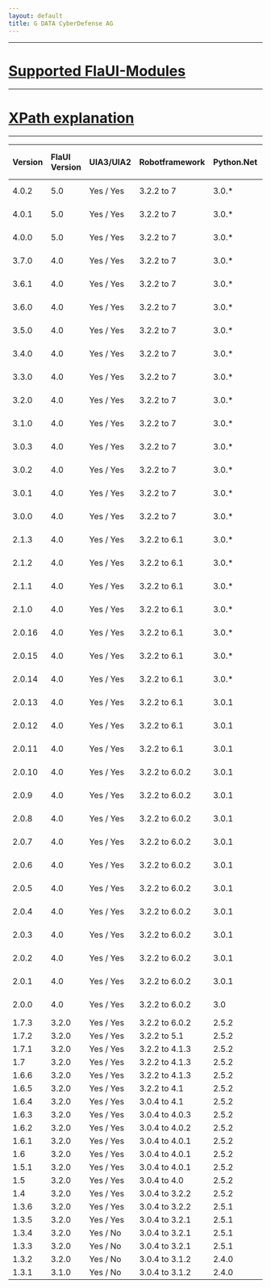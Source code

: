 ```yaml
---
layout: default
title: G DATA CyberDefense AG
---
```


---------

#   [Supported FlaUI-Modules](./modules.html)

---------

#   [XPath explanation](./xpath.html)

---------

| Version      | FlaUI Version      | UIA3/UIA2           | Robotframework      | Python.Net          | Min/Max Python Version  | Documentation                                               |
|:-------------|:------------------ | :------------------ | :------------------ | :------------------ |:------------------      | :------------------                                         |
| 4.0.2        | 5.0                | Yes / Yes           | 3.2.2 to 7          | 3.0.*               | 3.8 / 3.13              | [HTML](./keywords/4.0.2.html)/[XML](./keywords/4.0.2.xml)   |
| 4.0.1        | 5.0                | Yes / Yes           | 3.2.2 to 7          | 3.0.*               | 3.8 / 3.13              | [HTML](./keywords/4.0.1.html)/[XML](./keywords/4.0.1.xml)   |
| 4.0.0        | 5.0                | Yes / Yes           | 3.2.2 to 7          | 3.0.*               | 3.8 / 3.13              | [HTML](./keywords/4.0.0.html)/[XML](./keywords/4.0.0.xml)   |
| 3.7.0        | 4.0                | Yes / Yes           | 3.2.2 to 7          | 3.0.*               | 3.8 / 3.13              | [HTML](./keywords/3.7.0.html)/[XML](./keywords/3.7.0.xml)   |
| 3.6.1        | 4.0                | Yes / Yes           | 3.2.2 to 7          | 3.0.*               | 3.8 / 3.13              | [HTML](./keywords/3.6.1.html)/[XML](./keywords/3.6.1.xml)   |
| 3.6.0        | 4.0                | Yes / Yes           | 3.2.2 to 7          | 3.0.*               | 3.8 / 3.12              | [HTML](./keywords/3.6.0.html)/[XML](./keywords/3.6.0.xml)   |
| 3.5.0        | 4.0                | Yes / Yes           | 3.2.2 to 7          | 3.0.*               | 3.8 / 3.12              | [HTML](./keywords/3.5.0.html)/[XML](./keywords/3.5.0.xml)   |
| 3.4.0        | 4.0                | Yes / Yes           | 3.2.2 to 7          | 3.0.*               | 3.8 / 3.12              | [HTML](./keywords/3.4.0.html)/[XML](./keywords/3.4.0.xml)   |
| 3.3.0        | 4.0                | Yes / Yes           | 3.2.2 to 7          | 3.0.*               | 3.8 / 3.12              | [HTML](./keywords/3.3.0.html)/[XML](./keywords/3.3.0.xml)   |
| 3.2.0        | 4.0                | Yes / Yes           | 3.2.2 to 7          | 3.0.*               | 3.8 / 3.12              | [HTML](./keywords/3.2.0.html)/[XML](./keywords/3.2.0.xml)   |
| 3.1.0        | 4.0                | Yes / Yes           | 3.2.2 to 7          | 3.0.*               | 3.8 / 3.12              | [HTML](./keywords/3.1.0.html)/[XML](./keywords/3.1.0.xml)   |
| 3.0.3        | 4.0                | Yes / Yes           | 3.2.2 to 7          | 3.0.*               | 3.8 / 3.12              | [HTML](./keywords/3.0.3.html)/[XML](./keywords/3.0.3.xml)   |
| 3.0.2        | 4.0                | Yes / Yes           | 3.2.2 to 7          | 3.0.*               | 3.8 / 3.12              | [HTML](./keywords/3.0.2.html)/[XML](./keywords/3.0.2.xml)   |
| 3.0.1        | 4.0                | Yes / Yes           | 3.2.2 to 7          | 3.0.*               | 3.8 / 3.12              | [HTML](./keywords/3.0.1.html)/[XML](./keywords/3.0.1.xml)   |
| 3.0.0        | 4.0                | Yes / Yes           | 3.2.2 to 7          | 3.0.*               | 3.8 / 3.12              | [HTML](./keywords/3.0.0.html)/[XML](./keywords/3.0.0.xml)   |
| 2.1.3        | 4.0                | Yes / Yes           | 3.2.2 to 6.1        | 3.0.*               | 3.8 / 3.12              | [HTML](./keywords/2.1.3.html)/[XML](./keywords/2.1.3.xml)   |
| 2.1.2        | 4.0                | Yes / Yes           | 3.2.2 to 6.1        | 3.0.*               | 3.8 / 3.12              | [HTML](./keywords/2.1.2.html)/[XML](./keywords/2.1.2.xml)   |
| 2.1.1        | 4.0                | Yes / Yes           | 3.2.2 to 6.1        | 3.0.*               | 3.7 / 3.12              | [HTML](./keywords/2.1.1.html)/[XML](./keywords/2.1.1.xml)   |
| 2.1.0        | 4.0                | Yes / Yes           | 3.2.2 to 6.1        | 3.0.*               | 3.7 / 3.12              | [HTML](./keywords/2.1.0.html)/[XML](./keywords/2.1.0.xml)   |
| 2.0.16       | 4.0                | Yes / Yes           | 3.2.2 to 6.1        | 3.0.*               | 3.7 / 3.12              | [HTML](./keywords/2.0.16.html)/[XML](./keywords/2.0.16.xml) |
| 2.0.15       | 4.0                | Yes / Yes           | 3.2.2 to 6.1        | 3.0.*               | 3.7 / 3.12              | [HTML](./keywords/2.0.15.html)/[XML](./keywords/2.0.15.xml) |
| 2.0.14       | 4.0                | Yes / Yes           | 3.2.2 to 6.1        | 3.0.*               | 3.7 / 3.12              | [HTML](./keywords/2.0.14.html)/[XML](./keywords/2.0.14.xml) |
| 2.0.13       | 4.0                | Yes / Yes           | 3.2.2 to 6.1        | 3.0.1               | 3.7 / 3.11              | [HTML](./keywords/2.0.13.html)/[XML](./keywords/2.0.13.xml) |
| 2.0.12       | 4.0                | Yes / Yes           | 3.2.2 to 6.1        | 3.0.1               | 3.7 / 3.11              | [HTML](./keywords/2.0.12.html)/[XML](./keywords/2.0.12.xml) |
| 2.0.11       | 4.0                | Yes / Yes           | 3.2.2 to 6.1        | 3.0.1               | 3.7 / 3.10              | [HTML](./keywords/2.0.11.html)/[XML](./keywords/2.0.11.xml) |
| 2.0.10       | 4.0                | Yes / Yes           | 3.2.2 to 6.0.2      | 3.0.1               | 3.7 / 3.10              | [HTML](./keywords/2.0.10.html)/[XML](./keywords/2.0.10.xml) |
| 2.0.9        | 4.0                | Yes / Yes           | 3.2.2 to 6.0.2      | 3.0.1               | 3.7 / 3.10              | [HTML](./keywords/2.0.9.html)/[XML](./keywords/2.0.9.xml)   |
| 2.0.8        | 4.0                | Yes / Yes           | 3.2.2 to 6.0.2      | 3.0.1               | 3.8 / 3.10              | [HTML](./keywords/2.0.8.html)/[XML](./keywords/2.0.8.xml)   |
| 2.0.7        | 4.0                | Yes / Yes           | 3.2.2 to 6.0.2      | 3.0.1               | 3.8 / 3.10              | [HTML](./keywords/2.0.7.html)/[XML](./keywords/2.0.7.xml)   |
| 2.0.6        | 4.0                | Yes / Yes           | 3.2.2 to 6.0.2      | 3.0.1               | 3.8 / 3.10              | [HTML](./keywords/2.0.6.html)/[XML](./keywords/2.0.6.xml)   |
| 2.0.5        | 4.0                | Yes / Yes           | 3.2.2 to 6.0.2      | 3.0.1               | 3.8 / 3.10              | [HTML](./keywords/2.0.5.html)/[XML](./keywords/2.0.5.xml)   |
| 2.0.4        | 4.0                | Yes / Yes           | 3.2.2 to 6.0.2      | 3.0.1               | 3.8 / 3.10              | [HTML](./keywords/2.0.4.html)/[XML](./keywords/2.0.4.xml)   |
| 2.0.3        | 4.0                | Yes / Yes           | 3.2.2 to 6.0.2      | 3.0.1               | 3.8 / 3.10              | [HTML](./keywords/2.0.3.html)/[XML](./keywords/2.0.3.xml)   |
| 2.0.2        | 4.0                | Yes / Yes           | 3.2.2 to 6.0.2      | 3.0.1               | 3.8 / 3.10              | [HTML](./keywords/2.0.2.html)/[XML](./keywords/2.0.2.xml)   |
| 2.0.1        | 4.0                | Yes / Yes           | 3.2.2 to 6.0.2      | 3.0.1               | 3.8 / 3.10              | [HTML](./keywords/2.0.1.html)/[XML](./keywords/2.0.1.xml)   |
| 2.0.0        | 4.0                | Yes / Yes           | 3.2.2 to 6.0.2      | 3.0                 | 3.8 / 3.10              | [HTML](./keywords/2.0.0.html)/[XML](./keywords/2.0.0.xml)   |
| 1.7.3        | 3.2.0              | Yes / Yes           | 3.2.2 to 6.0.2      | 2.5.2               | 3.6 / 3.9               | [HTML](./keywords/1.7.3.html)/[XML](./keywords/1.7.3.xml)   |
| 1.7.2        | 3.2.0              | Yes / Yes           | 3.2.2 to 5.1        | 2.5.2               | 3.6 / 3.9               | [HTML](./keywords/1.7.2.html)/[XML](./keywords/1.7.2.xml)   |
| 1.7.1        | 3.2.0              | Yes / Yes           | 3.2.2 to 4.1.3      | 2.5.2               | 3.6 / 3.9               | [HTML](./keywords/1.7.1.html)/[XML](./keywords/1.7.1.xml)   |
| 1.7          | 3.2.0              | Yes / Yes           | 3.2.2 to 4.1.3      | 2.5.2               | 3.6 / 3.9               | [HTML](./keywords/1.7.html)/[XML](./keywords/1.7.xml)       |
| 1.6.6        | 3.2.0              | Yes / Yes           | 3.2.2 to 4.1.3      | 2.5.2               | 3.6 / 3.9               | [HTML](./keywords/1.6.6.html)/[XML](./keywords/1.6.6.xml)   |
| 1.6.5        | 3.2.0              | Yes / Yes           | 3.2.2 to 4.1        | 2.5.2               | 3.6 / 3.9               | [HTML](./keywords/1.6.5.html)/[XML](./keywords/1.6.5.xml)   |
| 1.6.4        | 3.2.0              | Yes / Yes           | 3.0.4 to 4.1        | 2.5.2               | 3.6 / 3.9               | [HTML](./keywords/1.6.4.html)/[XML](./keywords/1.6.4.xml)   |
| 1.6.3        | 3.2.0              | Yes / Yes           | 3.0.4 to 4.0.3      | 2.5.2               | 3.6 / 3.9               | [HTML](./keywords/1.6.3.html)/[XML](./keywords/1.6.3.xml)   |
| 1.6.2        | 3.2.0              | Yes / Yes           | 3.0.4 to 4.0.2      | 2.5.2               | 3.6 / 3.9               | [HTML](./keywords/1.6.2.html)/[XML](./keywords/1.6.2.xml)   |
| 1.6.1        | 3.2.0              | Yes / Yes           | 3.0.4 to 4.0.1      | 2.5.2               | 3.6 / 3.9               | [HTML](./keywords/1.6.1.html)/[XML](./keywords/1.6.1.xml)   |
| 1.6          | 3.2.0              | Yes / Yes           | 3.0.4 to 4.0.1      | 2.5.2               | 3.6 / 3.9               | [HTML](./keywords/1.6.html)/[XML](./keywords/1.6.xml)       |
| 1.5.1        | 3.2.0              | Yes / Yes           | 3.0.4 to 4.0.1      | 2.5.2               | 3.6 / 3.9               | [HTML](./keywords/1.5.1.html)/[XML](./keywords/1.5.1.xml)   |
| 1.5          | 3.2.0              | Yes / Yes           | 3.0.4 to 4.0        | 2.5.2               | 3.6 / 3.9               | [HTML](./keywords/1.5.html)/[XML](./keywords/1.5.xml)       |
| 1.4          | 3.2.0              | Yes / Yes           | 3.0.4 to 3.2.2      | 2.5.2               | 3.6 / 3.9               | [HTML](./keywords/1.4.html)/[XML](./keywords/1.4.xml)       |
| 1.3.6        | 3.2.0              | Yes / Yes           | 3.0.4 to 3.2.2      | 2.5.1               | 3.6 / 3.9               | [HTML](./keywords/1.3.6.html)/[XML](./keywords/1.3.6.xml)   |
| 1.3.5        | 3.2.0              | Yes / Yes           | 3.0.4 to 3.2.1      | 2.5.1               | 3.6 / 3.9               | [HTML](./keywords/1.3.5.html)/[XML](./keywords/1.3.5.xml)   |
| 1.3.4        | 3.2.0              | Yes / No            | 3.0.4 to 3.2.1      | 2.5.1               | 3.6 / 3.9               | [HTML](./keywords/1.3.4.html)/[XML](./keywords/1.3.4.xml)   |
| 1.3.3        | 3.2.0              | Yes / No            | 3.0.4 to 3.2.1      | 2.5.1               | 3.6 / 3.9               | [HTML](./keywords/1.3.3.html)/[XML](./keywords/1.3.3.xml)   |
| 1.3.2        | 3.2.0              | Yes / No            | 3.0.4 to 3.1.2      | 2.4.0               | 3.6 / 3.9               | [HTML](./keywords/1.3.2.html)/[XML](./keywords/1.3.2.xml)   |
| 1.3.1        | 3.1.0              | Yes / No            | 3.0.4 to 3.1.2      | 2.4.0               | 3.6 / 3.9               | [HTML](./keywords/1.3.1.html)/[XML](./keywords/1.3.1.xml)   |
